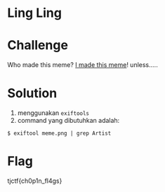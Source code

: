 # Ling Ling

# Challenge
Who made this meme? [I made this meme](https://www.reddit.com/r/lingling40hrs/comments/gam2if/this_popped_in_my_mind_as_i_was_playing_it_and_i/)! unless.....

# Solution 
1. menggunakan ```exiftools```
2. command yang dibutuhkan adalah: 
```
$ exiftool meme.png | grep Artist
```

# Flag
tjctf{ch0p1n_fl4gs}
